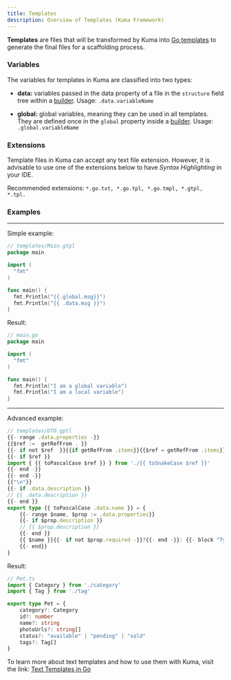 ```yaml
---
title: Templates
description: Overview of Templates (Kuma Framework)
---
```


**Templates** are files that will be transformed by Kuma into [Go templates](/complements/go-templates) to generate the final files for a scaffolding process.

### Variables


The variables for templates in Kuma are classified into two types:

- **data:** variables passed in the data property of a file in the `structure` field tree within a [builder](/overview/builders). Usage: `.data.variableName`

- **global:** global variables, meaning they can be used in all templates. They are defined once in the `global` property inside a [builder](/overview/builders). Usage: `.global.variableName`

### Extensions

Template files in Kuma can accept any text file extension. However, it is advisable to use one of the extensions below to have *Syntax Highlighting* in your IDE.

Recommended extensions: `*.go.txt, *.go.tpl, *.go.tmpl, *.gtpl, *.tpl.`

### Examples
---
Simple example:
```go
// templates/Main.gtpl
package main

import (
  "fmt"
)

func main() {
  fmt.Println("{{.global.msg}}")
  fmt.Println("{{ .data.msg }}")
}
```
Result:
```go
// main.go
package main

import (
  "fmt"
)

func main() {
  fmt.Println("I am a global variable")
  fmt.Println("I am a local variable")
}
```
--- 


Advanced example:
```ts
// templates/DTO.gptl
{{- range .data.properties -}}
{{$ref :=  getRefFrom . }}
{{- if not $ref  }}{{if getRefFrom .items}}{{$ref = getRefFrom .items}}{{- end}}{{- end}}
{{- if $ref }}
import { {{ toPascalCase $ref }} } from './{{ toSnakeCase $ref }}'
{{- end -}}
{{- end -}}
{{"\n"}}
{{- if .data.description }}
// {{ .data.description }}
{{- end }}
export type {{ toPascalCase .data.name }} = { 
    {{- range $name, $prop := .data.properties}}
    {{- if $prop.description }}
    // {{ $prop.description }}
    {{- end }}
    {{ $name }}{{- if not $prop.required -}}?{{- end -}}: {{- block "TypeResolver" $prop }}{{end}}
    {{- end}}
}
```

Result:
```ts
// Pet.ts
import { Category } from './category'
import { Tag } from './tag'

export type Pet = {
    category?: Category
    id?: number
    name?: string
    photoUrls?: string[]
    status?: "available" | "pending" | "sold"
    tags?: Tag[]
}
```
To learn more about text templates and how to use them with Kuma, visit the link: [Text Templates in Go](/complements/go-templates)